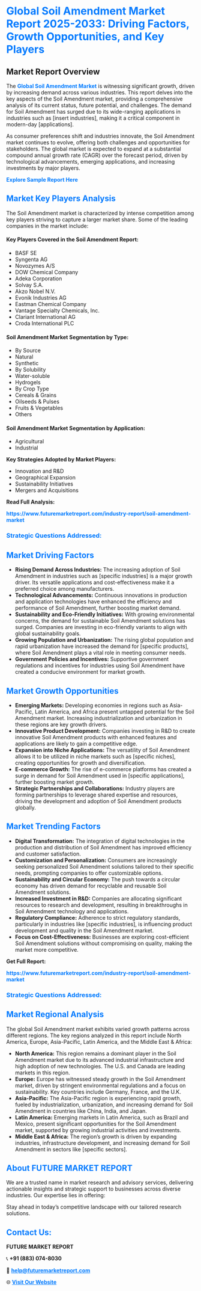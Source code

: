 <h1 style="color: #007BFF;">Global Soil Amendment Market Report 2025-2033: Driving Factors, Growth Opportunities, and Key Players</h1>

<section id="overview">
<h2>Market Report Overview</h2>
<p>The <a href="https://www.futuremarketreport.com/industry-report/soil-amendment-market" style="color: #007BFF; text-decoration: none;"><strong>Global Soil Amendment Market</strong></a> is witnessing significant growth, driven by increasing demand across various industries. This report delves into the key aspects of the Soil Amendment market, providing a comprehensive analysis of its current status, future potential, and challenges. The demand for Soil Amendment has surged due to its wide-ranging applications in industries such as [insert industries], making it a critical component in modern-day [applications].</p>
<p>As consumer preferences shift and industries innovate, the Soil Amendment market continues to evolve, offering both challenges and opportunities for stakeholders. The global market is expected to expand at a substantial compound annual growth rate (CAGR) over the forecast period, driven by technological advancements, emerging applications, and increasing investments by major players.</p>
</section>

<section id="overview">
<p><a href="https://www.futuremarketreport.com/request-sample/reportId=105055" style="color: #007BFF; text-decoration: none;"><strong>Explore Sample Report Here</strong></a></p>
</section>

<section id="key-players">
<h2 style="color: #007BFF;">Market Key Players Analysis</h2>
<p>The Soil Amendment market is characterized by intense competition among key players striving to capture a larger market share. Some of the leading companies in the market include:</p>
<h4>Key Players Covered in the Soil Amendment Report:</h4>
<ul><li>BASF SE</li><li>Syngenta AG</li><li>Novozymes A/S</li><li>DOW Chemical Company</li><li>Adeka Corporation</li><li>Solvay S.A.</li><li>Akzo Nobel N.V.</li><li>Evonik Industries AG</li><li>Eastman Chemical Company</li><li>Vantage Specialty Chemicals, Inc.</li><li>Clariant International AG</li><li>Croda International PLC</li></ul>
<h4>Soil Amendment Market Segmentation by Type:</h4>
<ul><li>By Source</li><li>Natural</li><li>Synthetic</li><li>By Solubility</li><li>Water-soluble</li><li>Hydrogels</li><li>By Crop Type</li><li>Cereals &amp; Grains</li><li>Oilseeds &amp; Pulses</li><li>Fruits &amp; Vegetables</li><li>Others</li></ul>

<h4>Soil Amendment Market Segmentation by Application:</h4>
<ul><li>Agricultural</li><li>Industrial</li></ul>
<p><strong>Key Strategies Adopted by Market Players:</strong></p>
<ul>
<li>Innovation and R&D</li>
<li>Geographical Expansion</li>
<li>Sustainability Initiatives</li>
<li>Mergers and Acquisitions</li>
</ul>
</section>

<section>
<p><strong>Read Full Analysis: </strong></p><a href="https://www.futuremarketreport.com/industry-report/soil-amendment-market" style="color: #007BFF; text-decoration: none;"><strong>https://www.futuremarketreport.com/industry-report/soil-amendment-market</strong></a>
<h3 style="color: #007BFF;">Strategic Questions Addressed:</h3>
</section>

<section id="driving-factors">
<h2 style="color: #007BFF;">Market Driving Factors</h2>
<ul>
<li><strong>Rising Demand Across Industries:</strong> The increasing adoption of Soil Amendment in industries such as [specific industries] is a major growth driver. Its versatile applications and cost-effectiveness make it a preferred choice among manufacturers.</li>
<li><strong>Technological Advancements:</strong> Continuous innovations in production and application technologies have enhanced the efficiency and performance of Soil Amendment, further boosting market demand.</li>
<li><strong>Sustainability and Eco-Friendly Initiatives:</strong> With growing environmental concerns, the demand for sustainable Soil Amendment solutions has surged. Companies are investing in eco-friendly variants to align with global sustainability goals.</li>
<li><strong>Growing Population and Urbanization:</strong> The rising global population and rapid urbanization have increased the demand for [specific products], where Soil Amendment plays a vital role in meeting consumer needs.</li>
<li><strong>Government Policies and Incentives:</strong> Supportive government regulations and incentives for industries using Soil Amendment have created a conducive environment for market growth.</li>
</ul>
</section>

<section id="growth-opportunities">
<h2 style="color: #007BFF;">Market Growth Opportunities</h2>
<ul>
<li><strong>Emerging Markets:</strong> Developing economies in regions such as Asia-Pacific, Latin America, and Africa present untapped potential for the Soil Amendment market. Increasing industrialization and urbanization in these regions are key growth drivers.</li>
<li><strong>Innovative Product Development:</strong> Companies investing in R&D to create innovative Soil Amendment products with enhanced features and applications are likely to gain a competitive edge.</li>
<li><strong>Expansion into Niche Applications:</strong> The versatility of Soil Amendment allows it to be utilized in niche markets such as [specific niches], creating opportunities for growth and diversification.</li>
<li><strong>E-commerce Growth:</strong> The rise of e-commerce platforms has created a surge in demand for Soil Amendment used in [specific applications], further boosting market growth.</li>
<li><strong>Strategic Partnerships and Collaborations:</strong> Industry players are forming partnerships to leverage shared expertise and resources, driving the development and adoption of Soil Amendment products globally.</li>
</ul>
</section>

<section id="trending-factors">
<h2 style="color: #007BFF;">Market Trending Factors</h2>
<ul>
<li><strong>Digital Transformation:</strong> The integration of digital technologies in the production and distribution of Soil Amendment has improved efficiency and customer satisfaction.</li>
<li><strong>Customization and Personalization:</strong> Consumers are increasingly seeking personalized Soil Amendment solutions tailored to their specific needs, prompting companies to offer customizable options.</li>
<li><strong>Sustainability and Circular Economy:</strong> The push towards a circular economy has driven demand for recyclable and reusable Soil Amendment solutions.</li>
<li><strong>Increased Investment in R&D:</strong> Companies are allocating significant resources to research and development, resulting in breakthroughs in Soil Amendment technology and applications.</li>
<li><strong>Regulatory Compliance:</strong> Adherence to strict regulatory standards, particularly in industries like [specific industries], is influencing product development and quality in the Soil Amendment market.</li>
<li><strong>Focus on Cost-Effectiveness:</strong> Businesses are exploring cost-efficient Soil Amendment solutions without compromising on quality, making the market more competitive.</li>
</ul>
</section>

<section>
<p><strong>Get Full Report: </strong></p><a href="https://www.futuremarketreport.com/industry-report/soil-amendment-market" style="color: #007BFF; text-decoration: none;"><strong>https://www.futuremarketreport.com/industry-report/soil-amendment-market</strong></a>
<h3 style="color: #007BFF;">Strategic Questions Addressed:</h3>
</section>


<section id="regional-analysis">
<h2 style="color: #007BFF;">Market Regional Analysis</h2>
<p>The global Soil Amendment market exhibits varied growth patterns across different regions. The key regions analyzed in this report include North America, Europe, Asia-Pacific, Latin America, and the Middle East & Africa:</p>
<ul>
<li><strong>North America:</strong> This region remains a dominant player in the Soil Amendment market due to its advanced industrial infrastructure and high adoption of new technologies. The U.S. and Canada are leading markets in this region.</li>
<li><strong>Europe:</strong> Europe has witnessed steady growth in the Soil Amendment market, driven by stringent environmental regulations and a focus on sustainability. Key countries include Germany, France, and the U.K.</li>
<li><strong>Asia-Pacific:</strong> The Asia-Pacific region is experiencing rapid growth, fueled by industrialization, urbanization, and increasing demand for Soil Amendment in countries like China, India, and Japan.</li>
<li><strong>Latin America:</strong> Emerging markets in Latin America, such as Brazil and Mexico, present significant opportunities for the Soil Amendment market, supported by growing industrial activities and investments.</li>
<li><strong>Middle East & Africa:</strong> The region’s growth is driven by expanding industries, infrastructure development, and increasing demand for Soil Amendment in sectors like [specific sectors].</li>
</ul>
</section>

<footer>
<h2 style="color: #007BFF;">About FUTURE MARKET REPORT</h2>
<p>We are a trusted name in market research and advisory services, delivering actionable insights and strategic support to businesses across diverse industries. Our expertise lies in offering:</p>

<p>Stay ahead in today’s competitive landscape with our tailored research solutions.</p>

<h2 style="color: #007BFF;">Contact Us:</h2>
<p><strong>FUTURE MARKET REPORT</strong></p>
<p>📞 <strong>+91 (883) 074-8030</strong></p>
<p>📧 <strong><a href="mailto:help@futuremarketreport.com" style="color: #007BFF;">help@futuremarketreport.com</a></strong></p>
<p>🌐 <strong><a href="https://www.futuremarketreport.com/" style="color: #007BFF;">Visit Our Website</a></strong></p>
</footer>